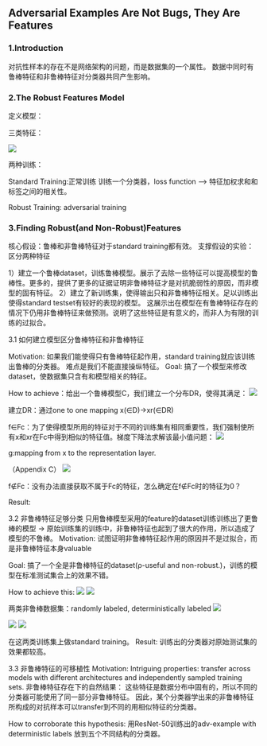 ## Adversarial Examples Are Not Bugs, They Are Features

### 1.Introduction
对抗性样本的存在不是网络架构的问题，而是数据集的一个属性。
数据中同时有鲁棒特征和非鲁棒特征对分类器共同产生影响。


### 2.The Robust Features Model
定义模型：

三类特征：

![](https://github.com/I-am-Bot/Papers/blob/master/image/1_1.png)

两种训练：

Standard Training:正常训练
训练一个分类器，loss function --> 特征加权求和和标签之间的相关性。

Robust Training: adversarial training

### 3.Finding Robust(and Non-Robust)Features
核心假设：鲁棒和非鲁棒特征对于standard training都有效。
支撑假设的实验：区分两种特征

1）建立一个鲁棒dataset，训练鲁棒模型。展示了去除一些特征可以提高模型的鲁棒性。更多的，提供了更多的证据证明非鲁棒特征才是对抗脆弱性的原因，而非模型的固有特征。
2）建立了新训练集，使得输出只和非鲁棒特征相关。足以训练出使得standard testset有较好的表现的模型。
这展示出在模型在有鲁棒特征存在的情况下仍用非鲁棒特征来做预测。说明了这些特征是有意义的，而非人为有限的训练的过拟合。

3.1 如何建立模型区分鲁棒特征和非鲁棒特征

Motivation: 如果我们能使得只有鲁棒特征起作用，standard training就应该训练出鲁棒的分类器。
难点是我们不能直接操纵特征。
Goal: 搞了一个模型来修改dataset，使数据集只含有和模型相关的特征。

How to achieve：给出一个鲁棒模型C，我们建立一个分布DR，使得其满足：
![](https://github.com/I-am-Bot/Papers/blob/master/image/1_2.png)

建立DR：通过one to one mapping x(∈D)->xr(∈DR)

f∈Fc：为了使得模型所用的特征对于不同的训练集有相同重要性，我们强制使所有x和xr在Fc中得到相似的特征值。梯度下降法求解该最小值问题：
![](https://github.com/I-am-Bot/Papers/blob/master/image/1_3.png)

g:mapping from x to the representation layer.

（Appendix C）
![](https://github.com/I-am-Bot/Papers/blob/master/image/1_4.png)


f∉Fc：没有办法直接获取不属于Fc的特征，怎么确定在f∉Fc时的特征为0？

Result:

3.2 非鲁棒特征足够分类
只用鲁棒模型采用的feature的dataset训练训练出了更鲁棒的模型 ->  原始训练集的训练中，非鲁棒特征也起到了很大的作用，所以造成了模型的不鲁棒。
Motivation: 试图证明非鲁棒特征起作用的原因并不是过拟合，而是非鲁棒特征本身valuable

Goal: 搞了一个全是非鲁棒特征的dataset(ρ-useful and non-robust.)，训练的模型在标准测试集合上的效果不错。

How to achieve this: 
![](https://github.com/I-am-Bot/Papers/blob/master/image/1_5.png)
![](https://github.com/I-am-Bot/Papers/blob/master/image/1_6.png)

两类非鲁棒数据集：randomly labeled, deterministically labeled
![](https://github.com/I-am-Bot/Papers/blob/master/image/1_7.png)

![](https://github.com/I-am-Bot/Papers/blob/master/image/1_8.png)
![](https://github.com/I-am-Bot/Papers/blob/master/image/1_9.png)

在这两类训练集上做standard training。
Result: 训练出的分类器对原始测试集的效果都较高。

3.3 非鲁棒特征的可移植性
Motivation: Intriguing properties: transfer across models with different architectures and independently sampled training sets.
非鲁棒特征存在下的自然结果：
这些特征是数据分布中固有的，所以不同的分类器可能使用了同一部分非鲁棒特征。 因此，某个分类器学出来的非鲁棒特征所构成的对抗样本可以transfer到不同的用相似特征的分类器。

How to corroborate this hypothesis:
用ResNet-50训练出的adv-example with deterministic labels 放到五个不同结构的分类器。



